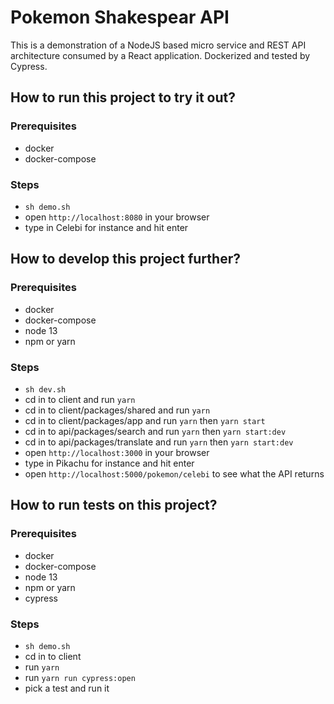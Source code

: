 # Pokemon Shakespear API

This is a demonstration of a NodeJS based micro service and REST API architecture consumed by a React application.
Dockerized and tested by Cypress.

## How to run this project to try it out?

### Prerequisites

- docker
- docker-compose

### Steps

- `sh demo.sh`
- open `http://localhost:8080` in your browser
- type in Celebi for instance and hit enter

## How to develop this project further?

### Prerequisites

- docker
- docker-compose
- node 13
- npm or yarn

### Steps

- `sh dev.sh`
- cd in to client and run `yarn`
- cd in to client/packages/shared and run `yarn`
- cd in to client/packages/app and run `yarn` then `yarn start`
- cd in to api/packages/search and run `yarn` then `yarn start:dev`
- cd in to api/packages/translate and run `yarn` then `yarn start:dev`
- open `http://localhost:3000` in your browser
- type in Pikachu for instance and hit enter
- open `http://localhost:5000/pokemon/celebi` to see what the API returns

## How to run tests on this project?

### Prerequisites

- docker
- docker-compose
- node 13
- npm or yarn
- cypress

### Steps

- `sh demo.sh`
- cd in to client
- run `yarn`
- run `yarn run cypress:open`
- pick a test and run it
